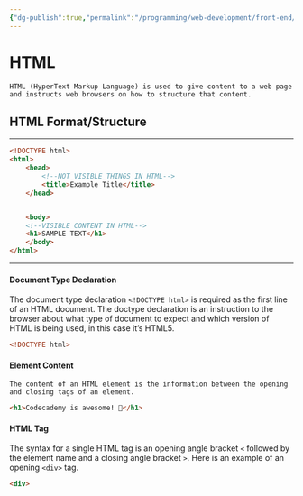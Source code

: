 ```yaml
---
{"dg-publish":true,"permalink":"/programming/web-development/front-end/html/introduction/","tags":["programming","webdevelopment","frontend","HTML"],"created":"2024-11-09T11:31:48.465+08:00"}
---
```


# HTML
```note-yellow
HTML (HyperText Markup Language) is used to give content to a web page and instructs web browsers on how to structure that content.
```
## HTML Format/Structure
***
```html
<!DOCTYPE html>
<html>
	<head>
		<!--NOT VISIBLE THINGS IN HTML-->
		<title>Example Title</title>
	</head>


	<body>
	<!--VISIBLE CONTENT IN HTML-->
	<h1>SAMPLE TEXT</h1>
	</body>
</html>
```
***
#### Document Type Declaration
The document type declaration `<!DOCTYPE html>` is required as the first line of an HTML document. The doctype declaration is an instruction to the browser about what type of document to expect and which version of HTML is being used, in this case it’s HTML5.
```html
<!DOCTYPE html>
```


#### Element Content
```note-orange
The content of an HTML element is the information between the opening and closing tags of an element.
```
```html
<h1>Codecademy is awesome! 🙂</h1>
```

#### HTML Tag
The syntax for a single HTML tag is an opening angle bracket `<` followed by the element name and a closing angle bracket `>`. Here is an example of an opening `<div>` tag.
```html
<div>
```


